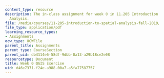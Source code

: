```yaml
---
content_type: resource
description: The in-class assignment for week 0 in 11.205 Introduction to Spatial
  Analysis.
file: /media/courses/11-205-introduction-to-spatial-analysis-fall-2019/d46e7371f24ea98800a7a5fa77587757_11.205f19_week_0_qgis.pdf
file_type: application/pdf
learning_resource_types:
- Assignments
ocw_type: OCWFile
parent_title: Assignments
parent_type: CourseSection
parent_uid: db4114e6-58df-9dbb-0a13-a29b18ce2e08
resourcetype: Document
title: Week 0 QGIS Exercise
uid: d46e7371-f24e-a988-00a7-a5fa77587757
---
```

